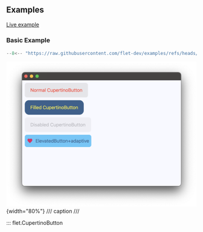 ## Examples

[Live example](https://flet-controls-gallery.fly.dev/buttons/cupertinobutton)

### Basic Example

```python
--8<-- "https://raw.githubusercontent.com/flet-dev/examples/refs/heads/v1-docs/python/controls/cupertino-button/basic.py"
```

![basic](https://raw.githubusercontent.com/flet-dev/examples/v1-docs/python/controls/cupertino-button/media/basic.png){width="80%"}
/// caption
///

::: flet.CupertinoButton
